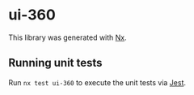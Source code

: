 # ui-360

This library was generated with [Nx](https://nx.dev).

## Running unit tests

Run `nx test ui-360` to execute the unit tests via [Jest](https://jestjs.io).
